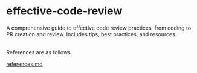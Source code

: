 # effective-code-review
A comprehensive guide to effective code review practices, from coding to PR creation and review. Includes tips, best practices, and resources.

<br>
References are as follows.

[references.md](./refs/references.md)
